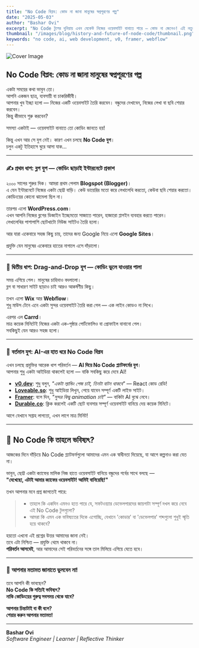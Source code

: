 ```yaml
---
title: "No Code বিপ্লব: কোড না জানা মানুষের স্বপ্নপূরণের গল্প"
date: "2025-05-03"
author: "Bashar Ovi"
excerpt: "No Code টুলের দুনিয়ায় এখন যেকেউ নিজের ওয়েবসাইট বানাতে পারে — কোড না জেনেও! এই নতুন বিপ্লব কি ডেভেলপারদের ভবিষ্যতের জন্য হুমকি?"
thumbnail: "/images/blog/history-and-future-of-node-code/thumbnail.png"
keywords: "no code, ai, web development, v0, framer, webflow"
---
```


![Cover Image](/images/blog/history-and-future-of-node-code/cover.png)

## **No Code বিপ্লব: কোড না জানা মানুষের স্বপ্নপূরণের গল্প**

একটা সময়ের কথা ভাবুন তো।  
আপনি একজন ছাত্র, ব্যবসায়ী বা চাকরিজীবী।  
আপনার খুব ইচ্ছা হলো — নিজের একটি ওয়েবসাইট তৈরি করবেন। বন্ধুদের দেখাবেন, নিজের লেখা বা ছবি শেয়ার করবেন।  
কিন্তু কীভাবে শুরু করবেন?

সমস্যা একটাই — ওয়েবসাইট বানাতে তো কোডিং জানতে হয়!

কিন্তু এখন আর সে যুগ নেই। কারণ এখন চলছে **No Code যুগ**।  
চলুন একটু ইতিহাসে ঘুরে আসা যাক…

---

### ✍️ **প্রথম ধাপ: ব্লগ যুগ — কোডিং ছাড়াই ইন্টারনেটে প্রকাশ**

২০০০ সালের শুরুর দিক। আমরা প্রথম পেলাম **Blogspot (Blogger)**।  
এ যেন ইন্টারনেটে নিজের একটা ছোট্ট বাড়ি। কেউ ডায়েরির মতো করে লেখালেখি করতো, কেউবা ছবি শেয়ার করতো।  
কোডিংয়ের কোনো ঝামেলা ছিল না।

তারপর এলো **WordPress.com**।  
এখন আপনি নিজের ব্লগের ডিজাইন ইচ্ছেমতো সাজাতে পারেন, হাজারো প্লাগইন ব্যবহার করতে পারেন।  
লেখালেখির পাশাপাশি ছোটখাটো নিউজ সাইটও তৈরি হলো।

আর যারা একেবারে সহজ কিছু চায়, তাদের জন্য Google নিয়ে এলো **Google Sites**।

প্রযুক্তি যেন মানুষের একেবারে হাতের নাগালে এসে দাঁড়ালো।

---

### 🧩 **দ্বিতীয় ধাপ: Drag-and-Drop যুগ — কোডিং ভুলে যাওয়ার পালা**

সময় এগিয়ে গেল। মানুষের চাহিদাও বদলালো।  
ব্লগ বা সাধারণ সাইট ছাড়াও চাই আরও আকর্ষণীয় কিছু।

তখন এলো **Wix** আর **Webflow**।  
শুধু মাউস টেনে এনে একটা সুন্দর ওয়েবসাইট তৈরি করা গেল — এক লাইন কোডও না লিখে।

এরপর এল **Carrd**।  
মাত্র কয়েক মিনিটেই নিজের একটা এক-পৃষ্ঠার পোর্টফোলিও বা প্রোফাইল বানানো গেল।  
সবকিছুই যেন আরও সহজ হলো।

---

### 🤖 **বর্তমান যুগ: AI-এর হাত ধরে No Code বিপ্লব**

এখন চলছে প্রযুক্তির আরেক ধাপ পরিবর্তন — **AI দিয়ে No Code প্ল্যাটফর্মের যুগ**।  
আপনার শুধু একটা আইডিয়া থাকলেই হলো — বাকি সবকিছু করে দেবে AI!

- **[v0.dev](https://v0.dev)**: শুধু বলুন, _"একটা ল্যান্ডিং পেজ চাই, তিনটা বাটন থাকবে"_ — React কোড রেডি!
- **[Loveable.so](https://loveable.so)**: শুধু আইডিয়া লিখুন, পেয়ে যাবেন সম্পূর্ণ একটি লাইভ সাইট।
- **[Framer](https://framer.com)**: বলে দিন, _"সুন্দর কিছু animation চাই"_ — বাকিটা AI বুঝে নেবে।
- **[Durable.co](https://durable.co)**: ক্লিক করলেই একটি ছোট ব্যবসার সম্পূর্ণ ওয়েবসাইট বানিয়ে দেয় কয়েক মিনিটে।

আগে যেখানে সপ্তাহ লাগতো, এখন লাগে মাত্র মিনিট!

---

## 🚀 **No Code কি তাহলে ভবিষ্যৎ?**

আজকের দিনে দাঁড়িয়ে No Code প্ল্যাটফর্মগুলো আমাদের এমন এক স্বাধীনতা দিয়েছে, যা আগে কল্পনাও করা যেত না।

ভাবুন, ছোট্ট একটা ক্যাফের মালিক নিজ হাতে ওয়েবসাইট বানিয়ে বন্ধুদের গর্বের সাথে বলছে —  
**"দেখেছো, এটাই আমার ক্যাফের ওয়েবসাইট! আমিই বানিয়েছি!"**

তখন আপনার মনে প্রশ্ন জাগতেই পারে:

> - তাহলে কি একদিন এমনও হতে পারে যে, সফটওয়্যার ডেভেলপারদের জায়গাটা সম্পূর্ণ দখল করে নেবে এই No Code টুলগুলো?  
> - আমরা কি এমন এক ভবিষ্যতের দিকে এগোচ্ছি, যেখানে 'কোডার' বা 'ডেভেলপার' শব্দগুলো শুধুই স্মৃতি হয়ে থাকবে?

হয়তো এখনো এই প্রশ্নের উত্তর আমাদের জানা নেই।  
তবে এটা নিশ্চিত — প্রযুক্তি থেমে থাকবে না।  
**পরিবর্তন আসবেই**, আর আমাদের সেই পরিবর্তনের সঙ্গে তাল মিলিয়ে এগিয়ে যেতে হবে।

---

### 💬 **আপনার মতামত জানাতে ভুলবেন না!**

তবে আপনি কী ভাবছেন?  
**No Code কি সত্যিই ভবিষ্যৎ?**  
**নাকি কোডিংয়ের গুরুত্ব সবসময় থেকে যাবে?**

**আপনার চিন্তাটাই বা কী বলে?  
শেয়ার করুন আপনার মতামত!**

---

**Bashar Ovi**  
*Software Engineer | Learner | Reflective Thinker*
